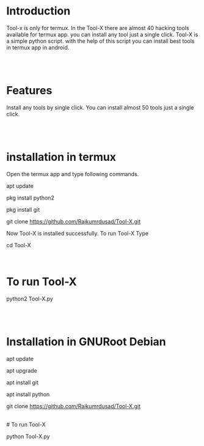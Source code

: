 
</br>

# Introduction

Tool-x is only for termux. In the Tool-X there are almost 40 hacking tools available for termux app. you can install any tool just a single click. Tool-X is a simple python script. with the help of this script you can install best tools in termux app in android.

</br>
</br>

# Features

Install any tools by single click. You can install almost 50 tools just a single click.



</br>
</br>




# installation in termux


Open the termux app and type following commands.

apt update

pkg install python2

pkg install git

git clone https://github.com/Rajkumrdusad/Tool-X.git


Now Tool-X is installed successfully. To run Tool-X Type

cd Tool-X

</br>

# To run Tool-X

python2 Tool-X.py





</br>
</br>

# Installation in GNURoot Debian

apt update

apt upgrade

apt install git

apt install python

git clone https://github.com/Rajkumrdusad/Tool-X.git

</br>
# To run Tool-X

python Tool-X.py





</br>
</br>
</br>







